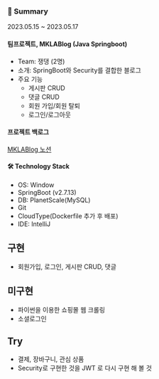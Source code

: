 ### 📌 Summary

2023.05.15 ~ 2023.05.17

#### 팀프로젝트, MKLABlog (Java Springboot)
- Team: 쟁댕 (2명)
- 소개: SpringBoot와 Security를 결합한 블로그 
- 주요 기능
  - 게시판 CRUD
  - 댓글 CRUD
  - 회원 가입/회원 탈퇴
  - 로그인/로그아웃


#### 프로젝트 백로그
[MKLABlog 노션](https://jjae0510.notion.site/MKLABlog-895719463bf94f7984795e6e2f85abf8?pvs=4)

#### 🛠️ Technology Stack
- OS: Window
- SpringBoot (v2.7.13)
- DB: PlanetScale(MySQL)
- Git
- CloudType(Dockerfile 추가 후 배포)
- IDE: IntelliJ


## 구현
- 회원가입, 로그인, 게시판 CRUD, 댓글

## 미구현
- 파이썬을 이용한 쇼핑몰 웹 크롤링
- 소셜로그인

## Try
- 결제, 장바구니, 관심 상품
- Security로 구현한 것을 JWT 로 다시 구현 해 볼 것
